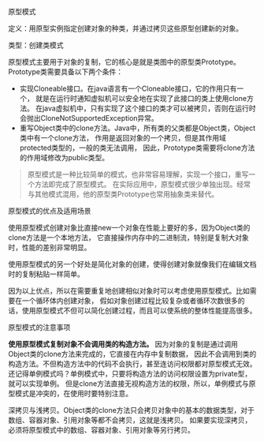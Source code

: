 原型模式

定义：用原型实例指定创建对象的种类，并通过拷贝这些原型创建新的对象。

类型：创建类模式

原型模式主要用于对象的复制，它的核心是就是类图中的原型类Prototype。Prototype类需要具备以下两个条件：

* 实现Cloneable接口。在java语言有一个Cloneable接口，它的作用只有一个，
就是在运行时通知虚拟机可以安全地在实现了此接口的类上使用clone方法。
在java虚拟机中，只有实现了这个接口的类才可以被拷贝，否则在运行时会抛出CloneNotSupportedException异常。
* 重写Object类中的clone方法。Java中，所有类的父类都是Object类，Object类中有一个clone方法，
作用是返回对象的一个拷贝，但是其作用域protected类型的，一般的类无法调用，
因此，Prototype类需要将clone方法的作用域修改为public类型。
> 原型模式是一种比较简单的模式，也非常容易理解，实现一个接口，重写一个方法即完成了原型模式。
在实际应用中，原型模式很少单独出现。经常与其他模式混用，他的原型类Prototype也常用抽象类来替代。

原型模式的优点及适用场景

使用原型模式创建对象比直接new一个对象在性能上要好的多，因为Object类的clone方法是一个本地方法，
它直接操作内存中的二进制流，特别是复制大对象时，性能的差别非常明显。  

使用原型模式的另一个好处是简化对象的创建，使得创建对象就像我们在编辑文档时的复制粘贴一样简单。

因为以上优点，所以在需要重复地创建相似对象时可以考虑使用原型模式。比如需要在一个循环体内创建对象，
假如对象创建过程比较复杂或者循环次数很多的话，使用原型模式不但可以简化创建过程，而且可以使系统的整体性能提高很多。

原型模式的注意事项

**使用原型模式复制对象不会调用类的构造方法。**
因为对象的复制是通过调用Object类的clone方法来完成的，它直接在内存中复制数据，
因此不会调用到类的构造方法。不但构造方法中的代码不会执行，甚至连访问权限都对原型模式无效。
还记得单例模式吗？单例模式中，只要将构造方法的访问权限设置为private型，就可以实现单例。
但是clone方法直接无视构造方法的权限，所以，单例模式与原型模式是冲突的，在使用时要特别注意。

深拷贝与浅拷贝。Object类的clone方法只会拷贝对象中的基本的数据类型，对于数组、容器对象、引用对象等都不会拷贝，这就是浅拷贝。
如果要实现深拷贝，必须将原型模式中的数组、容器对象、引用对象等另行拷贝。
